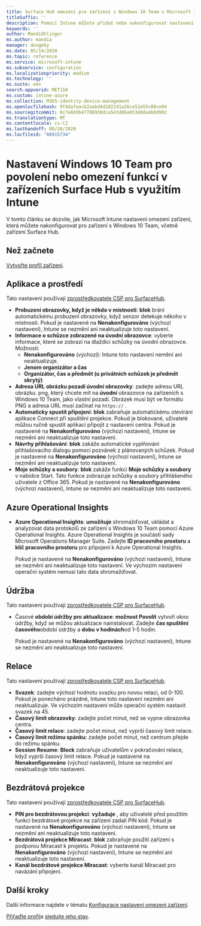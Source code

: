 ```yaml
---
title: Surface Hub omezení pro zařízení s Windows 10 Team v Microsoft Intune – Azure | Microsoft Docs
titleSuffix: ''
description: Pomocí Intune můžete přidat nebo nakonfigurovat nastavení Surface Hub zařízení s Windows 10 Team.
keywords: ''
author: MandiOhlinger
ms.author: mandia
manager: dougeby
ms.date: 05/14/2020
ms.topic: reference
ms.service: microsoft-intune
ms.subservice: configuration
ms.localizationpriority: medium
ms.technology: ''
ms.suite: ems
search.appverid: MET150
ms.custom: intune-azure
ms.collection: M365-identity-device-management
ms.openlocfilehash: 9f4dafeacb2aabd4d2d2241a26ce52e55c08ce04
ms.sourcegitcommit: 0c7e6b9b47788930dca543d86a95348da4b0d902
ms.translationtype: MT
ms.contentlocale: cs-CZ
ms.lasthandoff: 08/26/2020
ms.locfileid: "88915734"
---
```

# <a name="windows-10-team-settings-to-allow-or-restrict-features-on-surface-hub-devices-using-intune"></a>Nastavení Windows 10 Team pro povolení nebo omezení funkcí v zařízeních Surface Hub s využitím Intune

V tomto článku se dozvíte, jak Microsoft Intune nastavení omezení zařízení, která můžete nakonfigurovat pro zařízení s Windows 10 Team, včetně zařízení Surface Hub.

## <a name="before-you-begin"></a>Než začnete

[Vytvořte profil zařízení](device-restrictions-configure.md#create-the-profile).

## <a name="apps-and-experience"></a>Aplikace a prostředí

Tato nastavení používají [zprostředkovatele CSP pro SurfaceHub](/windows/client-management/mdm/surfacehub-csp).

- **Probuzení obrazovky, když je někdo v místnosti**: **blok** brání automatickému probuzení obrazovky, když senzor detekuje někoho v místnosti. Pokud je nastavené na **Nenakonfigurováno** (výchozí nastavení), Intune se nezmění ani neaktualizuje toto nastavení.
- **Informace o schůzce zobrazené na úvodní obrazovce**: vyberte informace, které se zobrazí na dlaždici schůzky na úvodní obrazovce. Možnosti:
  - **Nenakonfigurováno** (výchozí): Intune toto nastavení nemění ani neaktualizuje.
  - **Jenom organizátor a čas**
  - **Organizátor, čas a předmět (u privátních schůzek je předmět skrytý)**
- **Adresa URL obrázku pozadí úvodní obrazovky**: zadejte adresu URL obrázku. png, který chcete mít na **úvodní** obrazovce na zařízeních s Windows 10 Team, jako vlastní pozadí. Obrázek musí být ve formátu PNG a adresa URL musí začínat na `https://` .
- **Automaticky spustit připojení**: **blok** zabraňuje automatickému otevírání aplikace Connect při spuštění projekce. Pokud je blokované, uživatelé můžou ručně spustit aplikaci připojit z nastavení centra. Pokud je nastavené na **Nenakonfigurováno** (výchozí nastavení), Intune se nezmění ani neaktualizuje toto nastavení.
- **Návrhy přihlašování**: **blok** zakáže automatické vyplňování přihlašovacího dialogu pomocí pozvánek z plánovaných schůzek. Pokud je nastavené na **Nenakonfigurováno** (výchozí nastavení), Intune se nezmění ani neaktualizuje toto nastavení.
- **Moje schůzky a soubory**: **blok** zakáže funkci **Moje schůzky a soubory** v nabídce Start. Tato funkce zobrazuje schůzky a soubory přihlášeného uživatele z Office 365. Pokud je nastavené na **Nenakonfigurováno** (výchozí nastavení), Intune se nezmění ani neaktualizuje toto nastavení.

## <a name="azure-operational-insights"></a>Azure Operational Insights

- **Azure Operational Insights**: **umožňuje** shromažďovat, ukládat a analyzovat data protokolů ze zařízení s Windows 10 Team pomocí Azure Operational Insights. Azure Operational Insights je součástí sady Microsoft Operations Manager Suite. Zadejte **ID pracovního prostoru** a **klíč pracovního prostoru** pro připojení k Azure Operational Insights.

  Pokud je nastavené na **Nenakonfigurováno** (výchozí nastavení), Intune se nezmění ani neaktualizuje toto nastavení. Ve výchozím nastavení operační systém nemusí tato data shromažďovat.

## <a name="maintenance"></a>Údržba

Tato nastavení používají [zprostředkovatele CSP pro SurfaceHub](/windows/client-management/mdm/surfacehub-csp).

- Časové **období údržby pro aktualizace**: **možnost Povolit** vytvoří okno údržby, když se můžou aktualizace nainstalovat. Zadejte **čas spuštění časového**období údržby a **dobu v hodinách**od 1-5 hodin.

  Pokud je nastavené na **Nenakonfigurováno** (výchozí nastavení), Intune se nezmění ani neaktualizuje toto nastavení.

## <a name="session"></a>Relace

Tato nastavení používají [zprostředkovatele CSP pro SurfaceHub](/windows/client-management/mdm/surfacehub-csp).

- **Svazek**: zadejte výchozí hodnotu svazku pro novou relaci, od 0-100. Pokud je ponecháno prázdné, Intune toto nastavení nezmění ani neaktualizuje. Ve výchozím nastavení může operační systém nastavit svazek na 45.
- **Časový limit obrazovky**: zadejte počet minut, než se vypne obrazovka centra.
- **Časový limit relace**: zadejte počet minut, než vyprší časový limit relace.
- **Časový limit režimu spánku**: zadejte počet minut, než centrum přejde do režimu spánku.
- **Session Resume**: **Block** zabraňuje uživatelům v pokračování relace, když vyprší časový limit relace. Pokud je nastavené na **Nenakonfigurováno** (výchozí nastavení), Intune se nezmění ani neaktualizuje toto nastavení.

## <a name="wireless-projection"></a>Bezdrátová projekce

Tato nastavení používají [zprostředkovatele CSP pro SurfaceHub](/windows/client-management/mdm/surfacehub-csp).

- **PIN pro bezdrátovou projekci**: **vyžaduje** , aby uživatelé před použitím funkcí bezdrátové projekce na zařízení zadali PIN kód. Pokud je nastavené na **Nenakonfigurováno** (výchozí nastavení), Intune se nezmění ani neaktualizuje toto nastavení.
- **Bezdrátová projekce Miracast**: **blok** zabraňuje použití zařízení s podporou Miracast k projektu. Pokud je nastavené na **Nenakonfigurováno** (výchozí nastavení), Intune se nezmění ani neaktualizuje toto nastavení.
- **Kanál bezdrátové projekce Miracast**: vyberte kanál Miracast pro navázání připojení.

## <a name="next-steps"></a>Další kroky

Další informace najdete v tématu [Konfigurace nastavení omezení zařízení](device-restrictions-configure.md).

[Přiřaďte profil](device-profile-assign.md)a [sledujte jeho stav](device-profile-monitor.md).